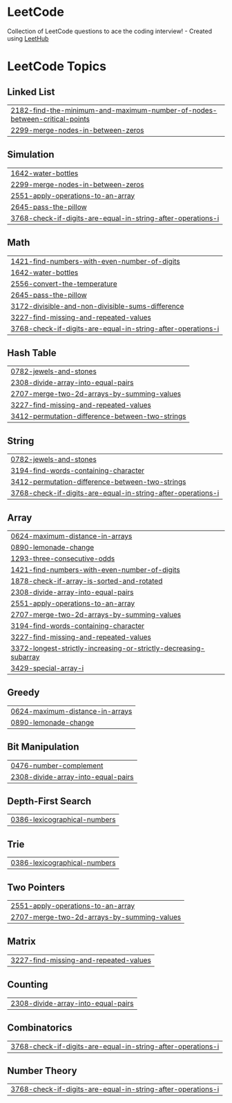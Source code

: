 # LeetCode
Collection of LeetCode questions to ace the coding interview! - Created using [LeetHub](https://github.com/QasimWani/LeetHub)

<!---LeetCode Topics Start-->
# LeetCode Topics
## Linked List
|  |
| ------- |
| [2182-find-the-minimum-and-maximum-number-of-nodes-between-critical-points](https://github.com/pramitkarki/LeetCode/tree/master/2182-find-the-minimum-and-maximum-number-of-nodes-between-critical-points) |
| [2299-merge-nodes-in-between-zeros](https://github.com/pramitkarki/LeetCode/tree/master/2299-merge-nodes-in-between-zeros) |
## Simulation
|  |
| ------- |
| [1642-water-bottles](https://github.com/pramitkarki/LeetCode/tree/master/1642-water-bottles) |
| [2299-merge-nodes-in-between-zeros](https://github.com/pramitkarki/LeetCode/tree/master/2299-merge-nodes-in-between-zeros) |
| [2551-apply-operations-to-an-array](https://github.com/pramitkarki/LeetCode/tree/master/2551-apply-operations-to-an-array) |
| [2645-pass-the-pillow](https://github.com/pramitkarki/LeetCode/tree/master/2645-pass-the-pillow) |
| [3768-check-if-digits-are-equal-in-string-after-operations-i](https://github.com/pramitkarki/LeetCode/tree/master/3768-check-if-digits-are-equal-in-string-after-operations-i) |
## Math
|  |
| ------- |
| [1421-find-numbers-with-even-number-of-digits](https://github.com/pramitkarki/LeetCode/tree/master/1421-find-numbers-with-even-number-of-digits) |
| [1642-water-bottles](https://github.com/pramitkarki/LeetCode/tree/master/1642-water-bottles) |
| [2556-convert-the-temperature](https://github.com/pramitkarki/LeetCode/tree/master/2556-convert-the-temperature) |
| [2645-pass-the-pillow](https://github.com/pramitkarki/LeetCode/tree/master/2645-pass-the-pillow) |
| [3172-divisible-and-non-divisible-sums-difference](https://github.com/pramitkarki/LeetCode/tree/master/3172-divisible-and-non-divisible-sums-difference) |
| [3227-find-missing-and-repeated-values](https://github.com/pramitkarki/LeetCode/tree/master/3227-find-missing-and-repeated-values) |
| [3768-check-if-digits-are-equal-in-string-after-operations-i](https://github.com/pramitkarki/LeetCode/tree/master/3768-check-if-digits-are-equal-in-string-after-operations-i) |
## Hash Table
|  |
| ------- |
| [0782-jewels-and-stones](https://github.com/pramitkarki/LeetCode/tree/master/0782-jewels-and-stones) |
| [2308-divide-array-into-equal-pairs](https://github.com/pramitkarki/LeetCode/tree/master/2308-divide-array-into-equal-pairs) |
| [2707-merge-two-2d-arrays-by-summing-values](https://github.com/pramitkarki/LeetCode/tree/master/2707-merge-two-2d-arrays-by-summing-values) |
| [3227-find-missing-and-repeated-values](https://github.com/pramitkarki/LeetCode/tree/master/3227-find-missing-and-repeated-values) |
| [3412-permutation-difference-between-two-strings](https://github.com/pramitkarki/LeetCode/tree/master/3412-permutation-difference-between-two-strings) |
## String
|  |
| ------- |
| [0782-jewels-and-stones](https://github.com/pramitkarki/LeetCode/tree/master/0782-jewels-and-stones) |
| [3194-find-words-containing-character](https://github.com/pramitkarki/LeetCode/tree/master/3194-find-words-containing-character) |
| [3412-permutation-difference-between-two-strings](https://github.com/pramitkarki/LeetCode/tree/master/3412-permutation-difference-between-two-strings) |
| [3768-check-if-digits-are-equal-in-string-after-operations-i](https://github.com/pramitkarki/LeetCode/tree/master/3768-check-if-digits-are-equal-in-string-after-operations-i) |
## Array
|  |
| ------- |
| [0624-maximum-distance-in-arrays](https://github.com/pramitkarki/LeetCode/tree/master/0624-maximum-distance-in-arrays) |
| [0890-lemonade-change](https://github.com/pramitkarki/LeetCode/tree/master/0890-lemonade-change) |
| [1293-three-consecutive-odds](https://github.com/pramitkarki/LeetCode/tree/master/1293-three-consecutive-odds) |
| [1421-find-numbers-with-even-number-of-digits](https://github.com/pramitkarki/LeetCode/tree/master/1421-find-numbers-with-even-number-of-digits) |
| [1878-check-if-array-is-sorted-and-rotated](https://github.com/pramitkarki/LeetCode/tree/master/1878-check-if-array-is-sorted-and-rotated) |
| [2308-divide-array-into-equal-pairs](https://github.com/pramitkarki/LeetCode/tree/master/2308-divide-array-into-equal-pairs) |
| [2551-apply-operations-to-an-array](https://github.com/pramitkarki/LeetCode/tree/master/2551-apply-operations-to-an-array) |
| [2707-merge-two-2d-arrays-by-summing-values](https://github.com/pramitkarki/LeetCode/tree/master/2707-merge-two-2d-arrays-by-summing-values) |
| [3194-find-words-containing-character](https://github.com/pramitkarki/LeetCode/tree/master/3194-find-words-containing-character) |
| [3227-find-missing-and-repeated-values](https://github.com/pramitkarki/LeetCode/tree/master/3227-find-missing-and-repeated-values) |
| [3372-longest-strictly-increasing-or-strictly-decreasing-subarray](https://github.com/pramitkarki/LeetCode/tree/master/3372-longest-strictly-increasing-or-strictly-decreasing-subarray) |
| [3429-special-array-i](https://github.com/pramitkarki/LeetCode/tree/master/3429-special-array-i) |
## Greedy
|  |
| ------- |
| [0624-maximum-distance-in-arrays](https://github.com/pramitkarki/LeetCode/tree/master/0624-maximum-distance-in-arrays) |
| [0890-lemonade-change](https://github.com/pramitkarki/LeetCode/tree/master/0890-lemonade-change) |
## Bit Manipulation
|  |
| ------- |
| [0476-number-complement](https://github.com/pramitkarki/LeetCode/tree/master/0476-number-complement) |
| [2308-divide-array-into-equal-pairs](https://github.com/pramitkarki/LeetCode/tree/master/2308-divide-array-into-equal-pairs) |
## Depth-First Search
|  |
| ------- |
| [0386-lexicographical-numbers](https://github.com/pramitkarki/LeetCode/tree/master/0386-lexicographical-numbers) |
## Trie
|  |
| ------- |
| [0386-lexicographical-numbers](https://github.com/pramitkarki/LeetCode/tree/master/0386-lexicographical-numbers) |
## Two Pointers
|  |
| ------- |
| [2551-apply-operations-to-an-array](https://github.com/pramitkarki/LeetCode/tree/master/2551-apply-operations-to-an-array) |
| [2707-merge-two-2d-arrays-by-summing-values](https://github.com/pramitkarki/LeetCode/tree/master/2707-merge-two-2d-arrays-by-summing-values) |
## Matrix
|  |
| ------- |
| [3227-find-missing-and-repeated-values](https://github.com/pramitkarki/LeetCode/tree/master/3227-find-missing-and-repeated-values) |
## Counting
|  |
| ------- |
| [2308-divide-array-into-equal-pairs](https://github.com/pramitkarki/LeetCode/tree/master/2308-divide-array-into-equal-pairs) |
## Combinatorics
|  |
| ------- |
| [3768-check-if-digits-are-equal-in-string-after-operations-i](https://github.com/pramitkarki/LeetCode/tree/master/3768-check-if-digits-are-equal-in-string-after-operations-i) |
## Number Theory
|  |
| ------- |
| [3768-check-if-digits-are-equal-in-string-after-operations-i](https://github.com/pramitkarki/LeetCode/tree/master/3768-check-if-digits-are-equal-in-string-after-operations-i) |
<!---LeetCode Topics End-->